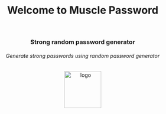 <div align="center">
  <h1>Welcome to Muscle Password</h1><br>
  <h3>Strong random password generator</h3>
  <h6>Generate strong passwords using random password generator</h6>
  <img src="https://avatars.githubusercontent.com/u/151626010?s=200&v=4" style="width: 100px" alt="logo" />
</div>
